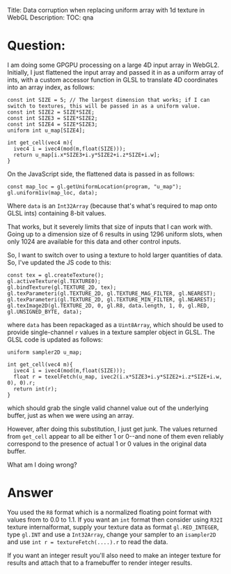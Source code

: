 Title: Data corruption when replacing uniform array with 1d texture in WebGL
Description:
TOC: qna

# Question:

I am doing some GPGPU processing on a large 4D input array in WebGL2. Initially, I just flattened the input array and passed it in as a uniform array of ints, with a custom accessor function in GLSL to translate 4D coordinates into an array index, as follows:

    const int SIZE = 5; // The largest dimension that works; if I can switch to textures, this will be passed in as a uniform value.
    const int SIZE2 = SIZE*SIZE;
    const int SIZE3 = SIZE*SIZE2;
    const int SIZE4 = SIZE*SIZE3;
    uniform int u_map[SIZE4];
    
    int get_cell(vec4 m){
      ivec4 i = ivec4(mod(m,float(SIZE)));
      return u_map[i.x*SIZE3+i.y*SIZE2+i.z*SIZE+i.w];
    }

On the JavaScript side, the flattened data is passed in as follows:

    const map_loc = gl.getUniformLocation(program, "u_map");
    gl.uniform1iv(map_loc, data);

Where `data` is an `Int32Array` (because that's what's required to map onto GLSL ints) containing 8-bit values.

That works, but it severely limits that size of inputs that I can work with. Going up to a dimension size of 6 results in using 1296 uniform slots, when only 1024 are available for this data and other control inputs.

So, I want to switch over to using a texture to hold larger quantities of data. So, I've updated the JS code to this:

    const tex = gl.createTexture();
    gl.activeTexture(gl.TEXTURE0);
    gl.bindTexture(gl.TEXTURE_2D, tex);
    gl.texParameteri(gl.TEXTURE_2D, gl.TEXTURE_MAG_FILTER, gl.NEAREST);
    gl.texParameteri(gl.TEXTURE_2D, gl.TEXTURE_MIN_FILTER, gl.NEAREST);
    gl.texImage2D(gl.TEXTURE_2D, 0, gl.R8, data.length, 1, 0, gl.RED, gl.UNSIGNED_BYTE, data);

where `data` has been repackaged as a `Uint8Array`, which should be used to provide single-channel `r` values in a texture sampler object in GLSL. The GLSL code is updated as follows:

    uniform sampler2D u_map;

    int get_cell(vec4 m){
      ivec4 i = ivec4(mod(m,float(SIZE)));
      float r = texelFetch(u_map, ivec2(i.x*SIZE3+i.y*SIZE2+i.z*SIZE+i.w, 0), 0).r;
      return int(r);
    }

which should grab the single valid channel value out of the underlying buffer, just as when we were using an array.

However, after doing this substitution, I just get junk. The values returned from `get_cell` appear to all be either 1 or 0--and none of them even reliably correspond to the presence of actual 1 or 0 values in the original data buffer.

What am I doing wrong?

# Answer

You used the `R8` format which is a normalized floating point format with values from to 0.0 to 1.1.  If you want an `int` format then consider using `R32I`  texture internalformat, supply your texture data as format `gl.RED_INTEGER`, type `gl.INT` and use a `Int32Array`, change your sampler to an `isampler2D` and use `int r = textureFetch(....).r` to read the data.

If you want an integer result you'll also need to make an integer texture for results and attach that to a framebuffer to render integer results.
